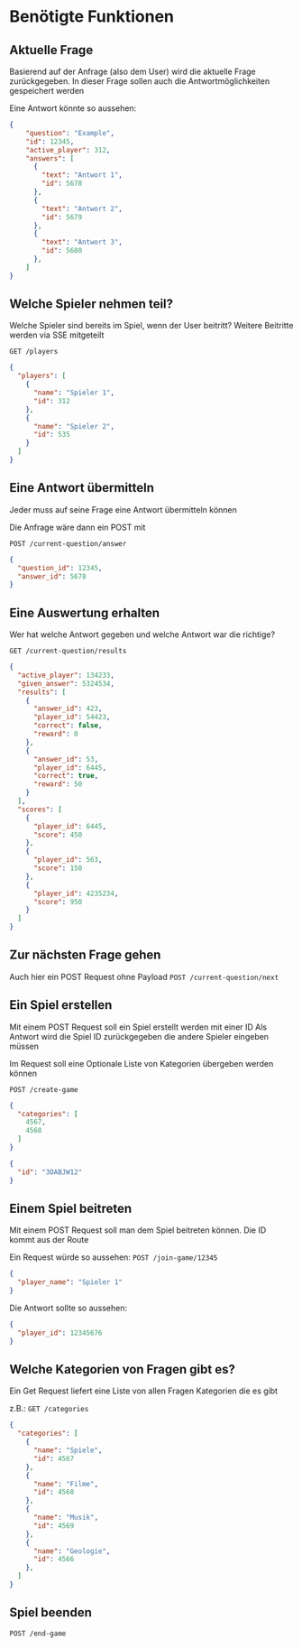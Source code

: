 # Benötigte Funktionen

## Aktuelle Frage

Basierend auf der Anfrage (also dem User) wird die aktuelle Frage zurückgegeben.
In dieser Frage sollen auch die Antwortmöglichkeiten gespeichert werden

Eine Antwort könnte so aussehen:

```json
{
    "question": "Example",
    "id": 12345,
    "active_player": 312,
    "answers": [
      {
        "text": "Antwort 1",
        "id": 5678
      },
      {
        "text": "Antwort 2",
        "id": 5679
      },
      {
        "text": "Antwort 3",
        "id": 5680
      },
    ]
}
```

## Welche Spieler nehmen teil?

Welche Spieler sind bereits im Spiel, wenn der User beitritt? Weitere Beitritte werden via SSE mitgeteilt

`GET /players`

```json
{
  "players": [
    {
      "name": "Spieler 1",
      "id": 312
    },
    {
      "name": "Spieler 2",
      "id": 535
    }
  ]
}
```

## Eine Antwort übermitteln

Jeder muss auf seine Frage eine Antwort übermitteln können

Die Anfrage wäre dann ein POST mit

`POST /current-question/answer`
```json
{
  "question_id": 12345,
  "answer_id": 5678
}
```

## Eine Auswertung erhalten

Wer hat welche Antwort gegeben und welche Antwort war die richtige?

`GET /current-question/results`
```json
{
  "active_player": 134233,
  "given_answer": 5324534,
  "results": [
    {
      "answer_id": 423,
      "player_id": 54423,
      "correct": false,
      "reward": 0
    },
    {
      "answer_id": 53,
      "player_id": 6445,
      "correct": true,
      "reward": 50
    }
  ],
  "scores": [
    {
      "player_id": 6445,
      "score": 450
    },
    {
      "player_id": 563,
      "score": 150
    },
    {
      "player_id": 4235234,
      "score": 950
    }
  ]
}
```

## Zur nächsten Frage gehen

Auch hier ein POST Request ohne Payload
`POST /current-question/next`

##  Ein Spiel erstellen

Mit einem POST Request soll ein Spiel erstellt werden mit einer ID
Als Antwort wird die Spiel ID zurückgegeben die andere Spieler eingeben müssen

Im Request soll eine Optionale Liste von Kategorien übergeben werden können

`POST /create-game`
```json
{
  "categories": [
    4567,
    4568
  ]
}
```


```json
{
  "id": "3DABJW12"
}
```

## Einem Spiel beitreten

Mit einem POST Request soll man dem Spiel beitreten können. Die ID kommt aus der Route

Ein Request würde so aussehen:
`POST /join-game/12345`
```json
{
  "player_name": "Spieler 1"
}
```
Die Antwort sollte so aussehen:
```json
{
  "player_id": 12345676
}
```

## Welche Kategorien von Fragen gibt es?

Ein Get Request liefert eine Liste von allen Fragen Kategorien die es gibt

z.B.:
`GET /categories`
```json
{
  "categories": [
    {
      "name": "Spiele",
      "id": 4567
    },
    {
      "name": "Filme",
      "id": 4568
    },
    {
      "name": "Musik",
      "id": 4569
    },
    {
      "name": "Geologie",
      "id": 4566
    },
  ]
}
```

## Spiel beenden

`POST /end-game`